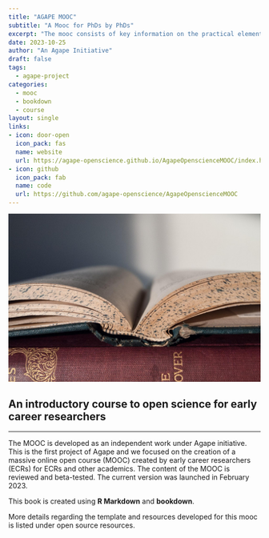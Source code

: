```yaml
---
title: "AGAPE MOOC"
subtitle: "A Mooc for PhDs by PhDs"
excerpt: "The mooc consists of key information on the practical elements of Open Science that is needed for the PhD journey, with associated learning activities"
date: 2023-10-25
author: "An Agape Initiative"
draft: false
tags:
  - agape-project
categories:
  - mooc
  - bookdown
  - course
layout: single
links:
- icon: door-open
  icon_pack: fas
  name: website
  url: https://agape-openscience.github.io/AgapeOpenscienceMOOC/index.html
- icon: github
  icon_pack: fab
  name: code
  url: https://github.com/agape-openscience/AgapeOpenscienceMOOC
---
```


![Agape logo](books.png)

## An introductory course to open science for early career researchers

---

The MOOC is developed as an independent work under Agape initiative.  This is the first project of Agape and we focused on the creation of a massive online open course (MOOC) created by early career researchers (ECRs) for ECRs and other academics. The content of the MOOC is reviewed and beta-tested. The current version was launched in February 2023.

This book is created using **R Markdown** and **bookdown**.

More details regarding the template and resources developed for this mooc is listed under open source resources.
